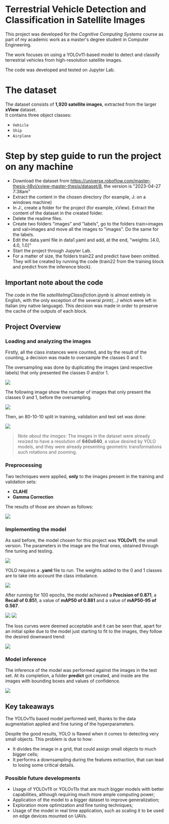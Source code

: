 # Terrestrial Vehicle Detection and Classification in Satellite Images

This project was developed for the *Cognitive Computing Systems* course as part of my academic work as a master's degree student in Computer Engineering.

The work focuses on using a YOLOv11-based model to detect and classify terrestrial vehicles from high-resolution satellite images.

The code was developed and tested on Jupyter Lab.

# The dataset
The dataset consists of **1,920 satellite images**, extracted from the larger **xView** dataset.  
It contains three object classes:
- `Vehicle`
- `Ship`
- `Airplane`

# Step by step guide to run the project on any machine

  - Download the dataset from https://universe.roboflow.com/master-thesis-it8vi/xview-master-thesis/dataset/8, the version is "2023-04-27 7:38am"
  - Extract the content in the chosen directory (for example, J: on a windows machine)
  - In J:, create a folder for the project (for example, xView). Extract the content of the dataset in the created folder.
  - Delete the readme files.
  - Create two folders "images" and "labels", go to the folders train>images and val>images and move all the images to "images". Do the same for the labels.
  - Edit the data.yaml file in data1.yaml and add, at the end, "weights: [4.0, 4.0, 1.0]"
  - Start the project through Jupyter Lab.
  - For a matter of size, the folders train22 and predict have been omitted. They will be created by running the code (train22 from the training block and predict from the inference block).


## Important note about the code

The code in the file *satelliteImgClassifiction.ipynb* is almost entirely in English, with the only exception of the several *print(...)* which were left in Italian (my native language). This decision was made in order to preserve the cache of the outputs of each block.

## Project Overview


### Loading and analyzing the images
Firstly, all the class instances were counted, and by the result of the counting, a decision was made to oversample the classes 0 and 1.

The oversampling was done by duplicating the images (and respective labels) that only presented the classes 0 and/or 1.

![](assets/1classcount.png)

The following image show the number of images that only present the classes 0 and 1, before the oversampling.

![](assets/2numimg0and1.png)

Then, an 80-10-10 split in training, validation and test set was done:

![](assets/3trainvaltestsplit.png)

> *Note about the images*: The images in the dataset were already resized to have a resolution of **640x640**, a value desired by YOLO models, and they were already presenting geometric transformations such rotations and zooming.

### Preprocessing
Two techniques were applied, **only** to the images present in the training and validation sets:

  - **CLAHE**
  - **Gamma Correction**

The results of those are shown as follows:

![](assets/4imgpreandafterprocessing.png)


### Implementing the model

As said before, the model chosen for this project was **YOLOv11**, the small version. The parameters in the image are the final ones, obtained through fine tuning and testing.

![](assets/5model.png)

YOLO requires a **.yaml** file to run. The weights added to the 0 and 1 classes are to take into account the class imbalance.

![](assets/6data.png)

After running for 100 epochs, the model achieved a **Precision of 0.871**, a **Recall of 0.851**, a value of **mAP50 of 0.881** and a value of **mAP50-95 of 0.567**.

![](assets/7results.png) ![](assets/8metricsintime.png)

The loss curves were deemed acceptable and it can be seen that, apart for an initial spike due to the model just starting to fit to the images, they follow the desired downward trend:

![](assets/9trainvalloss.png)

### Model inference

The inference of the model was performed against the images in the test set. At its completion, a folder **predict** got created, and inside are the images with bounding boxes and values of confidence.

![](assets/10imgBB.png)


## Key takeaways

The YOLOv11s based model performed well, thanks to the data augmentation applied and fine tuning of the hyperparameters.

Despite the good results, YOLO is flawed when it comes to detecting very small objects. 
This problem is due to how:
  - It divides the image in a grid, that could assign small objects to much bigger cells;
  - It performs a downsampling during the features extraction, that can lead to losing some critical details.

### Possible future developments

  - Usage of YOLOv11l or YOLOv11x that are much bigger models with better capabilities, although requiring much more ample computing power;
  - Application of the model to a bigger dataset to improve generalization;
  - Exploration more optimization and fine tuning techniques;
  - Usage of the model in real time application, such as scaling it to be used on edge devices mounted on UAVs.


